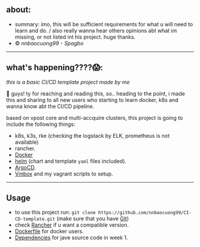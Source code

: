 ## about: 
- summary: imo, this will be sufficient requirements for what u will need to learn and do. / also really wanna hear others opinions abt what im missing, or not listed int his project. huge thanks.  
- © *nnbaocuong99 - Spagbo* 

---

## what's happening????😱: 
*this is a basic CI/CD template project made by me* 

👋 guys! ty for reaching and reading this, so.. heading to the point, i made this and sharing to all new users who starting to learn docker, k8s and wanna know abt the CI/CD pipeline. 

based on vpost core and multi-accquire clusters, this project is going to include the following things:
- k8s, k3s, rke (checking the logstack by ELK, prometheus is not available)
- rancher. 
- [Docker](https://www.docker.com)
- [helm](https://helm.sh) (chart and template `yaml` files included).
- [ArgoCD](https://argo-cd.readthedocs.io/en/stable/).
- [Vmbox](https://www.virtualbox.org) and my vagrant scripts to setup.

---

## Usage
- to use this project run: `git clone https://github.com/nnbaocuong99/CI-CD-template.git` (make sure that you have [Git](https://git-scm.com))
- check [Rancher](https://hub.docker.com/r/rancher/rancher) if u want a compatible version.
- [Dockerfile](https://github.com/nnbaocuong99/CI-CD-template/blob/main/Dockerfile) for docker users.
- [Dependencies](https://github.com/nnbaocuong99/CI-CD-template/blob/main/pom.xml) for jave source code in week 1.

